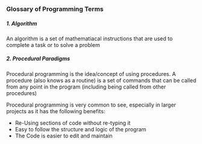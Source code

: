 ### Glossary of Programming Terms


##### 1. Algorithm

  An algorithm is a set of mathematiacal instructions that are used to complete a task or to solve a problem
   
##### 2. Procedural Paradigms
   
  Procedural programming is the idea/concept of using procedures. A procedure (also knows as a routine) is a set of commands that can be called from any point in the program (including being called from other procedures)
  
  Procedural programming is very common to see, especially in larger projects as it has the following benefits:
  * Re-Using sections of code without re-typing it
  * Easy to follow the structure and logic of the program
  * The Code is easier to edit and maintain
    
 
